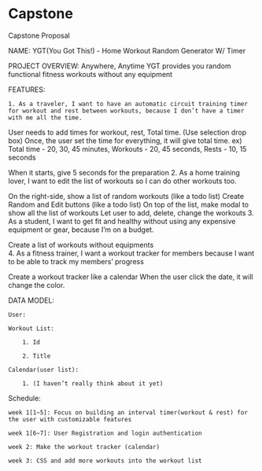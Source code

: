 # Capstone

Capstone Proposal


NAME: YGT(You Got This!) - Home Workout Random Generator W/ Timer



PROJECT OVERVIEW: Anywhere, Anytime YGT provides you random functional fitness workouts without any equipment



FEATURES:

	1. As a traveler, I want to have an automatic circuit training timer for workout and rest between workouts, because I don’t have a timer with me all the time.

User needs to add times for workout, rest, Total time. (Use selection drop box)
Once, the user set the time for everything, it will give total time. 
		ex) Total time - 20, 30, 45 minutes, Workouts - 20, 45 seconds, Rests - 10, 15 seconds

When it starts, give 5 seconds for the preparation
	2. As a home training lover, I want to edit the list of workouts so I can do other workouts too. 

On the right-side, show a list of random workouts (like a todo list)
Create Random and Edit buttons (like a todo list)
On top of the list, make modal to show all the list of workouts
Let user to add, delete, change the workouts
	3. As a student, I want to get fit and healthy without using any expensive equipment or gear, because I’m on a budget.

Create a list of workouts without equipments		
	4. As a fitness trainer, I want a workout tracker for members because I want to be able to track my members’ progress

Create a workout tracker like a calendar
When the user click the date, it will change the color.


DATA MODEL:  

	User: 

	Workout List:

		1. Id

		2. Title

	Calendar(user list):

		1. (I haven’t really think about it yet)



Schedule: 

	week 1[1~5]: Focus on building an interval timer(workout & rest) for the user with customizable features

	week 1[6~7]: User Registration and login authentication

	week 2: Make the workout tracker (calendar)

	week 3: CSS and add more workouts into the workout list
